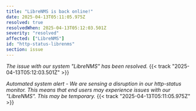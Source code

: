 ```yaml
---
title: "LibreNMS is back online!"
date: 2025-04-13T05:11:05.975Z
resolved: true
resolvedWhen: 2025-04-13T05:12:03.501Z
severity: "resolved"
affected: ["LibreNMS"]
id: "http-status-librenms"
section: issue
---
```


*The issue with our system "LibreNMS" has been resolved.* {{< track "2025-04-13T05:12:03.501Z" >}}

**Automated system alert* - We are sensing a disruption in our http-status monitor. This means that end users may experience issues with our "LibreNMS". This may be temporary.* {{< track "2025-04-13T05:11:05.975Z" >}}
